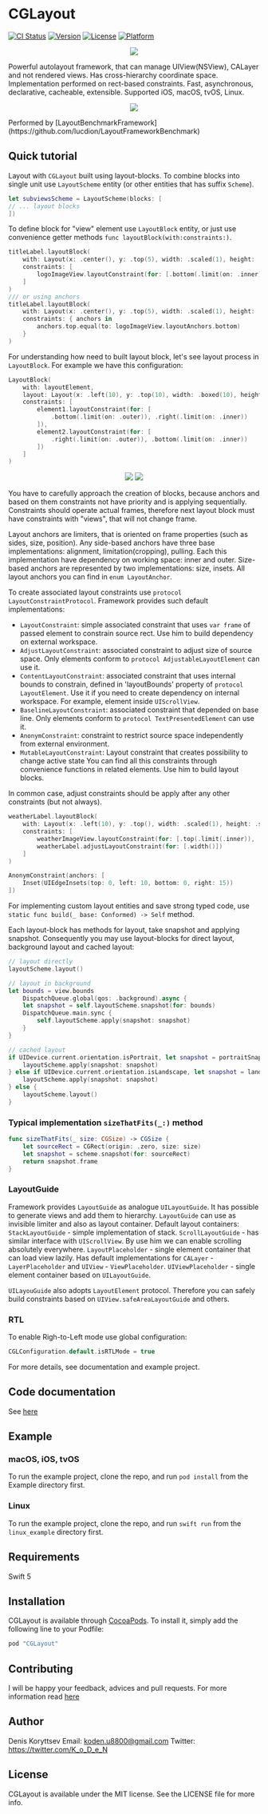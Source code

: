 # CGLayout

[![CI Status](http://img.shields.io/travis/k-o-d-e-n/CGLayout.svg?style=flat)](https://travis-ci.org/k-o-d-e-n/CGLayout)
[![Version](https://img.shields.io/cocoapods/v/CGLayout.svg?style=flat)](http://cocoapods.org/pods/CGLayout)
[![License](https://img.shields.io/cocoapods/l/CGLayout.svg?style=flat)](http://cocoapods.org/pods/CGLayout)
[![Platform](https://img.shields.io/cocoapods/p/CGLayout.svg?style=flat)](http://cocoapods.org/pods/CGLayout)

<p align="center">
    <img src="Resources/logo.png">
</p>

Powerful autolayout framework, that can manage UIView(NSView), CALayer and not rendered views. Has cross-hierarchy coordinate space. Implementation performed on rect-based constraints. 
Fast, asynchronous, declarative, cacheable, extensible. Supported iOS, macOS, tvOS, Linux.

<p align="center">
    <img src="Resources/benchmark_result.png">
</p>
Performed by [LayoutBenchmarkFramework](https://github.com/lucdion/LayoutFrameworkBenchmark)

## Quick tutorial

Layout with `CGLayout` built using layout-blocks. To combine blocks into single unit use `LayoutScheme` entity (or other entities that has suffix `Scheme`).
```swift
let subviewsScheme = LayoutScheme(blocks: [
// ... layout blocks
])
```
To define block for "view" element use `LayoutBlock` entity, or just use convenience getter methods  `func layoutBlock(with:constraints:)`.
```swift
titleLabel.layoutBlock(
    with: Layout(x: .center(), y: .top(5), width: .scaled(1), height: .fixed(120)),
    constraints: [
        logoImageView.layoutConstraint(for: [.bottom(.limit(on: .inner))])
    ]
)
/// or using anchors
titleLabel.layoutBlock(
    with: Layout(x: .center(), y: .top(5), width: .scaled(1), height: .fixed(120)),
    constraints: { anchors in
        anchors.top.equal(to: logoImageView.layoutAnchors.bottom)
    }
)
```
For understanding how need to built layout block, let's see layout process in `LayoutBlock`. 
For example we have this configuration:
```swift
LayoutBlock(
    with: layoutElement, 
    layout: Layout(x: .left(10), y: .top(10), width: .boxed(10), height: .boxed(10)),
    constraints: [
        element1.layoutConstraint(for: [
            .bottom(.limit(on: .outer)), .right(.limit(on: .inner))
        ]),
        element2.layoutConstraint(for: [
            .right(.limit(on: .outer)), .bottom(.limit(on: .inner))
        ])
    ]
)
```
<p align="center">
<img src="Resources/layout1.png">
<img src="Resources/layout2.png">
</p>
You have to carefully approach the creation of blocks, because anchors and based on them constraints not have priority and is applying sequentially.
Constraints should operate actual frames, therefore next layout block must have constraints with "views", that will not change frame.

Layout anchors are limiters, that is oriented on frame properties (such as sides, size, position).
Any side-based anchors have three base implementations: alignment, limitation(cropping), pulling. Each this implementation have dependency on working space: inner and outer.
Size-based anchors are represented by two implementations: size, insets.
All layout anchors you can find in `enum LayoutAnchor`.

To create associated layout constraints use `protocol LayoutConstraintProtocol`.
Framework provides such default implementations:
- `LayoutConstraint`: simple associated constraint that uses `var frame` of passed element to constrain source rect. Use him to build dependency on external workspace.
- `AdjustLayoutConstraint`: associated constraint to adjust size of source space. Only elements conform to `protocol AdjustableLayoutElement`  can use it.
- `ContentLayoutConstraint`: associated constraint that uses internal bounds to constrain, defined in 'layoutBounds' property of `protocol LayoutElement`. Use it if you need to create dependency on internal workspace. For example, element inside `UIScrollView`.
- `BaselineLayoutConstraint`: associated constraint that depended on base line. Only elements conform to `protocol TextPresentedElement` can use it.
- `AnonymConstraint`: constraint to restrict source space independently from external environment.
- `MutableLayoutConstraint`: Layout constraint that creates possibility to change active state
You can find all this constraints through convenience functions in related elements. Use him to build layout blocks.

In common case, adjust constraints should be apply after any other constraints (but not always). 
```swift
weatherLabel.layoutBlock(
    with: Layout(x: .left(10), y: .top(), width: .scaled(1), height: .scaled(1)),
    constraints: [
        weatherImageView.layoutConstraint(for: [.top(.limit(.inner)), .right(.limit(.outer)), .height()]),
        weatherLabel.adjustLayoutConstraint(for: [.width()])
    ]
)
```

```swift
AnonymConstraint(anchors: [
    Inset(UIEdgeInsets(top: 0, left: 10, bottom: 0, right: 15))
])
```

For implementing custom layout entities and save strong typed code, use `static func build(_ base: Conformed) -> Self` method.

Each layout-block has methods for layout, take snapshot and applying snapshot.
Consequently you may use layout-blocks for direct layout, background layout and cached layout:
```swift
// layout directly
layoutScheme.layout()

// layout in background
let bounds = view.bounds
    DispatchQueue.global(qos: .background).async {
    let snapshot = self.layoutScheme.snapshot(for: bounds)
    DispatchQueue.main.sync {
        self.layoutScheme.apply(snapshot: snapshot)
    }
}

// cached layout
if UIDevice.current.orientation.isPortrait, let snapshot = portraitSnapshot {
    layoutScheme.apply(snapshot: snapshot)
} else if UIDevice.current.orientation.isLandscape, let snapshot = landscapeSnapshot {
    layoutScheme.apply(snapshot: snapshot)
} else {
    layoutScheme.layout()
}
```

### Typical implementation `sizeThatFits(_:)` method

```swift
func sizeThatFits(_ size: CGSize) -> CGSize {
    let sourceRect = CGRect(origin: .zero, size: size)
    let snapshot = scheme.snapshot(for: sourceRect)
    return snapshot.frame
}
```

### LayoutGuide

Framework provides `LayoutGuide` as analogue `UILayoutGuide`. It has possible to generate views and add them to hierarchy.
`LayoutGuide` can use as invisible limiter and also as layout container.
Default layout containers:
`StackLayoutGuide` - simple implementation of stack.
`ScrollLayoutGuide` - has similar interface with `UIScrollView`. By use him we can enable scrolling absolutely everywhere.
`LayoutPlaceholder` - single element container that can load view lazily. Has default implementations for `CALayer` - `LayerPlaceholder` and `UIView` - `ViewPlaceholder`.
`UIViewPlaceholder` - single element container based on `UILayoutGuide`.

`UILayouGuide` also adopts `LayoutElement` protocol. Therefore you can safely build constraints based on `UIView.safeAreaLayoutGuide` and others.

### RTL
To enable Righ-to-Left mode use global configuration:
```swift
CGLConfiguration.default.isRTLMode = true
```

For more details, see documentation and example project.

## Code documentation

See [here](https://k-o-d-e-n.github.io/CGLayout/)

## Example

### macOS, iOS, tvOS
To run the example project, clone the repo, and run `pod install` from the Example directory first.

### Linux
To run the example project, clone the repo, and run `swift run` from the `linux_example` directory first.

## Requirements

Swift 5

## Installation

CGLayout is available through [CocoaPods](http://cocoapods.org). To install
it, simply add the following line to your Podfile:

```ruby
pod "CGLayout"
```

## Contributing

I will be happy your feedback, advices and pull requests. For more information read [here](https://github.com/k-o-d-e-n/CGLayout/blob/master/CONTRIBUTING.md) 

## Author

Denis Koryttsev
Email: koden.u8800@gmail.com
Twitter: https://twitter.com/K_o_D_e_N

## License

CGLayout is available under the MIT license. See the LICENSE file for more info.
